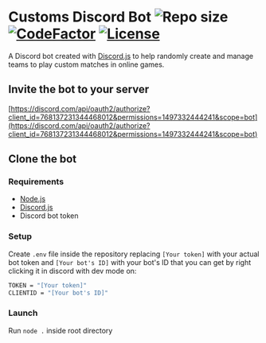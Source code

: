# Customs Discord Bot ![Repo size](https://img.shields.io/github/repo-size/ThePanToster/customs-discord-bot) [![CodeFactor](https://img.shields.io/codefactor/grade/github/ThePanToster/customs-discord-bot/main)](https://www.codefactor.io/repository/github/ThePanToster/customs-discord-bot) [![License](https://img.shields.io/github/license/ThePanToster/customs-discord-bot)](https://github.com/ThePanToster/customs-discord-bot/blob/main/LICENSE)
A Discord bot created with [Discord.js](https://github.com/discordjs/discord.js) to help randomly create and manage teams to play custom matches in online games.

## Invite the bot to your server

[https://discord.com/api/oauth2/authorize?client_id=768137231344468012&permissions=1497332444241&scope=bot](https://discord.com/api/oauth2/authorize?client_id=768137231344468012&permissions=1497332444241&scope=bot)

## Clone the bot

### Requirements
- [Node.js](https://github.com/nodejs/node)
- [Discord.js](https://github.com/discordjs/discord.js)
- Discord bot token

### Setup
Create `.env` file inside the repository replacing `[Your token]` with your actual bot token and `[Your bot's ID]` with your bot's ID that you can get by right clicking it in discord with dev mode on:
```sh
TOKEN = "[Your token]"
CLIENTID = "[Your bot's ID]"
```

### Launch
Run `node .` inside root directory
